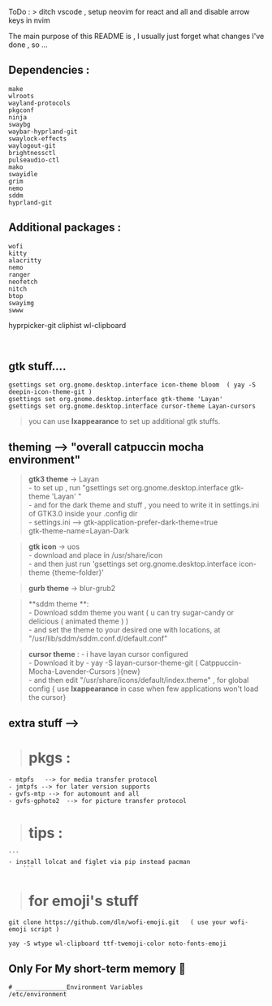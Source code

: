 ToDo : 
       > ditch vscode , setup neovim for react and all and disable arrow keys in nvim       


The main purpose of this README is , I usually just forget what changes I've done , so ... 


## Dependencies :

```
make   
wlroots   
wayland-protocols   
pkgconf    
ninja   
swaybg    
waybar-hyprland-git   
swaylock-effects   
waylogout-git   
brightnessctl  
pulseaudio-ctl  
mako  
swayidle    
grim 
nemo   
sddm
hyprland-git 
```
## Additional packages :
	wofi   
	kitty  
	alacritty  
	nemo  
	ranger  
	neofetch  
	nitch  
	btop  
	swayimg 
	swww
  hyprpicker-git
  cliphist 
  wl-clipboard
  

		

<br>

## gtk stuff....  

	gsettings set org.gnome.desktop.interface icon-theme bloom  ( yay -S deepin-icon-theme-git ) 
	gsettings set org.gnome.desktop.interface gtk-theme 'Layan'  
	gsettings set org.gnome.desktop.interface cursor-theme Layan-cursors  

> you can use **lxappearance** to set up additional gtk stuffs. 	

## theming -->  "overall catpuccin mocha environment"  
  
> **gtk3 theme** -> Layan  
	- to set up , run "gsettings set org.gnome.desktop.interface gtk-theme 'Layan' "   
	- and for the dark theme and stuff , you need to write it in settings.ini of GTK3.0          inside your .config dir  
    - settings.ini -->  gtk-application-prefer-dark-theme=true   
                        gtk-theme-name=Layan-Dark   
  
> **gtk icon** -> uos  
	- download and place in /usr/share/icon   
	- and then just run 'gsettings set org.gnome.desktop.interface icon-theme {theme-folder}'   
  
> **gurb theme** -> blur-grub2    
  
> **sddm theme **:  
	- Download sddm theme you want ( u can try sugar-candy or delicious ( animated theme ) )   
	- and set the theme to your desired one with locations, at "/usr/lib/sddm/sddm.conf.d/default.conf"   
  
> **cursor theme** :
	- i have layan cursor configured  
	- Download it by - yay -S layan-cursor-theme-git ( Catppuccin-Mocha-Lavender-Cursors ){new}  
	- and then edit "/usr/share/icons/default/index.theme" , for global config  { use **lxappearance** in case when few applications won't load the cursor}




## extra stuff -->  
    
> # pkgs :  

	
	- mtpfs   --> for media transfer protocol  
	- jmtpfs --> for later version supports  
	- gvfs-mtp --> for automount and all  
	- gvfs-gphoto2  --> for picture transfer protocol  



> # tips :
	```  
	- install lolcat and figlet via pip instead pacman  
        ```

> # for emoji's stuff 
    git clone https://github.com/dln/wofi-emoji.git   ( use your wofi-emoji script )   
        
    yay -S wtype wl-clipboard ttf-twemoji-color noto-fonts-emoji

## Only For My short-term memory 📝   
    
    # ______________Environment Variables
    /etc/environment

